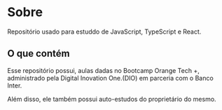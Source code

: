 # Sobre

Repositório usado para estuddo de JavaScript, TypeScript e React.
## O que contém

Esse repositório possui, aulas dadas no Bootcamp Orange Tech +, administrado pela Digital Inovation One.(DIO) em parceria com o Banco Inter.

Além disso, ele também possui auto-estudos do proprietário do mesmo.